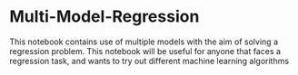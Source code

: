 # Multi-Model-Regression
This notebook contains use of multiple models with the aim of solving a regression problem. This notebook will be useful for anyone that faces a regression task, and wants to try out different machine learning algorithms
